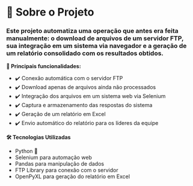 # 📜 Sobre o Projeto
### Este projeto automatiza uma operação que antes era feita manualmente: o download de arquivos de um servidor FTP, sua integração em um sistema via navegador e a geração de um relatório consolidado com os resultados obtidos.

**🚀 Principais funcionalidades:**
- ✔️ Conexão automática com o servidor FTP
- ✔️ Download apenas de arquivos ainda não processados
- ✔️ Integração dos arquivos em um sistema web via Selenium
- ✔️ Captura e armazenamento das respostas do sistema
- ✔️ Geração de um relatório em Excel
- ✔️ Envio automático do relatório para os líderes da equipe

**🛠️ Tecnologias Utilizadas**
- Python 🐍
- Selenium para automação web
- Pandas para manipulação de dados
- FTP Library para conexão com o servidor
- OpenPyXL para geração do relatório em Excel

